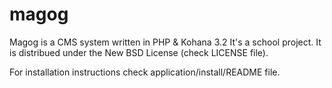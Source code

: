 # magog


Magog is a CMS system written in PHP & Kohana 3.2
It's a school project. It is distribued under the New BSD License (check LICENSE file).

For installation instructions check application/install/README file.
